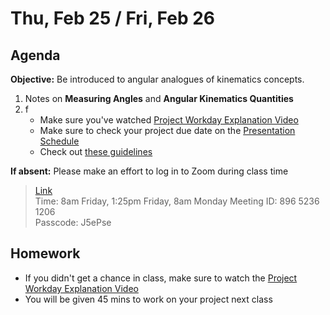 Thu, Feb 25 / Fri, Feb 26
==================  
  
Agenda  
---------  
**Objective:** Be introduced to angular analogues of kinematics concepts.

1. Notes on **Measuring Angles** and **Angular Kinematics Quantities**
2.  f
	- Make sure you've watched [Project Workday Explanation Video][vid] 
	- Make sure to check your project due date on the [Presentation Schedule][sched]
	- Check out [these guidelines][guidelines]

**If absent:** Please make an effort to log in to Zoom during class time  
> [Link](https://us02web.zoom.us/j/89652361206?pwd=L3ZYQzBGNitFK0J6K1M4Nk1iM1dYQT09)  
> Time: 8am Friday, 1:25pm Friday, 8am Monday
> Meeting ID: 896 5236 1206  
> Passcode: J5ePse 

Homework   
-------------  
- If you didn't get a chance in class, make sure to watch the [Project Workday Explanation Video][vid]
- You will be given 45 mins to work on your project next class

[vid]: https://avon.schoology.com/course/2624603229/materials/gp/4709497437
[sched]: https://avoncsc-my.sharepoint.com/:x:/g/personal/zjrohrbach_avon-schools_org/EVMXHFfIjQJDml8sDSyMeYsBLcV4ZCg-pDrGaicpsu_iBQ?e=RfXTgy
[practice]: https://avon.schoology.com/page/4709159232
[guidelines]: https://avon.schoology.com/assignment/4680511868/

<!--stackedit_data:
eyJoaXN0b3J5IjpbLTc3MTU5NjI1MCwzNTczMTU0NjksMTU2OD
A0NjA4MSwtNzUxNjQ3NzQ4LC0xODc2NDIxNzg4LC0xODExNTYx
NDEwLC03ODYyNzMzNjksLTE5Nzc1ODkxMTcsLTExNjc0MDE5OD
EsMTMwOTE5NDA4LDEyNjQ3Mzc4MzcsLTE1MDM1MDM1OTUsMjAz
NDMzOTczMywtNjg3MjU2MDE2LDUxMTIzODQyMSwtMTUzMDQ3OD
AyMSwxODE3ODQ0MDE3LC0xMzU3ODAzODEyLDE4NDc0MDQzMzcs
MzgxMjM4NTQ0XX0=
-->